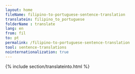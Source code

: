 ```yaml
---
layout: home
fileName: filipino-to-portuguese-sentence-translation
translatein: filipino_to_portuguese
folderName : translate
lang: en
from: fil
to: pt
permalink: /filipino-to-portuguese-sentence-translation
tool: sentence-translations
nointernationalization: true
---
```

{% include section/translateinto.html %}
